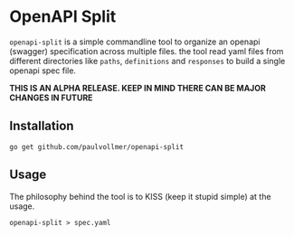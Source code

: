 # OpenAPI Split

`openapi-split` is a simple commandline tool to organize an openapi (swagger) specification across multiple files.
the tool read yaml files from different directories like `paths`, `definitions` and `responses` to build a single openapi spec file.

**THIS IS AN ALPHA RELEASE. KEEP IN MIND THERE CAN BE MAJOR CHANGES IN FUTURE**


## Installation
```
go get github.com/paulvollmer/openapi-split
```


## Usage
The philosophy behind the tool is to KISS (keep it stupid simple) at the usage.

```
openapi-split > spec.yaml
```
